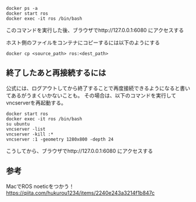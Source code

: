 ```
docker ps -a
docker start ros
docker exec -it ros /bin/bash
```

このコマンドを実行した後、ブラウザでhttp://127.0.0.1:6080 にアクセスする

ホスト側のファイルをコンテナにコピーするには以下のようにする
```
docker cp <source_path> ros:<dest_path>
```

## 終了したあと再接続するには
公式には、ログアウトしてから終了することで再度接続できるようになると書いてあるがうまくいかないことも。
その場合は、以下のコマンドを実行してvncserverを再起動する。
```
docker start ros
docker exec -it ros /bin/bash
su ubuntu
vncserver -list
vncserver -kill :*
vncserver :1 -geometry 1280x800 -depth 24
```
こうしてから、ブラウザでhttp://127.0.0.1:6080 にアクセスする

## 参考
MacでROS noeticをつかう！
https://qiita.com/hukurou1234/items/2240e243a3214f1b847c
